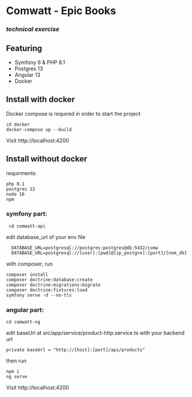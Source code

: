 # Comwatt - Epic Books
### _technical exercise_

## Featuring

- Symfony 6 & PHP 8.1
- Postgres 13
- Angular 13
- Docker

## Install with docker

Docker compose is required in order to start the project

```
cd docker
docker-compose up --build
```

Visit http://localhost:4200

## Install without docker
requirments:
```
php 8.1
postgres 13
node 16
npm
```
### symfony part:
```
 cd comwatt-api
```
edit database_url of your env file
```
  DATABASE_URL=postgresql://postgres:postgres@db:5432/comw
  DATABASE_URL=postgresql://[user]:[pwd]@[ip_postgre]:[port]/[nom_db]
```
with composer, run
```
composer install
composer doctrine:database:create
composer doctrine:migrations:migrate
composer doctrine:fixtures:load
symfony serve -d --no-tls
```
### angular part:
```
cd comwatt-ng
```
edit baseUrl at  src/app/service/product-http.service.ts with your backend url
```
private baseUrl = "http://[host]:[port]/api/products"
```
then run
```
npm i
ng serve
```
Visit http://localhost:4200




